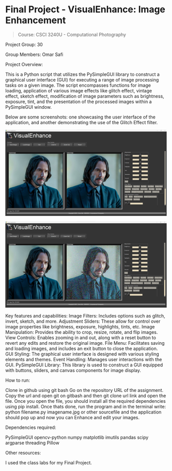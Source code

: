 # Final Project - VisualEnhance: Image Enhancement
> Course: CSCI 3240U - Computational Photography 

Project Group: 30

Group Members: Omar Safi


Project Overview:

This is a Python script that utilizes the PySimpleGUI library to construct a graphical user interface (GUI) for executing a range of image processing tasks on a given image. The script encompasses functions for image loading, application of various image effects like glitch effect, vintage effect, sketch effect, modification of image parameters such as brightness, exposure, tint, and the presentation of the processed images within a PySimpleGUI window.

Below are some screenshots: one showcasing the user interface of the application, and another demonstrating the use of the Glitch Effect filter.

![ui](images/ui.png)


![glitch](images/glitch.png)


Key features and capabilities:
Image Filters: Includes options such as glitch, invert, sketch, and more.
Adjustment Sliders: These allow for control over image properties like brightness, exposure, highlights, tints, etc.
Image Manipulation: Provides the ability to crop, resize, rotate, and flip images.
View Controls: Enables zooming in and out, along with a reset button to revert any edits and restore the original image.
File Menu: Facilitates saving and loading images, and includes an exit button to close the application.
GUI Styling: The graphical user interface is designed with various styling elements and themes.
Event Handling: Manages user interactions with the GUI.
PySimpleGUI Library: This library is used to construct a GUI equipped with buttons, sliders, and canvas components for image display.


How to run: 

Clone in github using git bash Go on the repository URL of the assignment. Copy the url and open git on gitbash
and then git clone url link and open the file. Once you open the file, you should install all the required dependencies using pip install. Once thats done, run the program and in the terminal write: python filename.py imagename.jpg or other sourcefile and the application should pop up and now you can Enhance and edit your images.

Dependencies required:

PySimpleGUI
opencv-python
numpy
matplotlib
imutils
pandas
scipy
argparse
threading
Pillow


Other resources:

I used the class labs for my Final Project.




